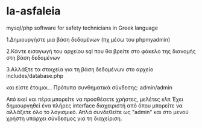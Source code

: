 la-asfaleia
===========

mysql/php software for safety technicians in Greek language



1.Δημιουργήστε μια βάση δεδομένων (πχ μέσω του phpmyadmin)

2.Κάντε εισαγωγή του αρχείου sql που θα βρείτε στο φάκελο της διανομής στη βάση δεδομένων

3.Αλλάξτε τα στοιχεία για τη βάση δεδομένων στο αρχείο includes/database.php



και είστε έτοιμοι...
Πρότυπα συνθηματικά σύνδεσης: admin/admin




Από εκεί και πέρα μπορείτε να προσθέσετε χρήστες, μελέτες κλπ
Έχει δημιουργηθεί ένα πλήρες interface διαχειριστή από όπου μπορείτε να αλλάξετε όλο το λογισμικό. 
Απλά συνδεθείτε ως "admin" και στο μενού χρήστη υπάρχει σύνδεσμος για τη διαχείριση.
